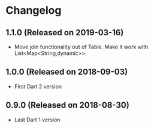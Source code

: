 # Changelog

## 1.1.0 (Released on 2019-03-16)
 - Move join functionality out of Table.  Make it work with List<Map<String,dynamic>>.

## 1.0.0 (Released on 2018-09-03)

- First Dart 2 version

## 0.9.0 (Released on 2018-08-30)

- Last Dart 1 version